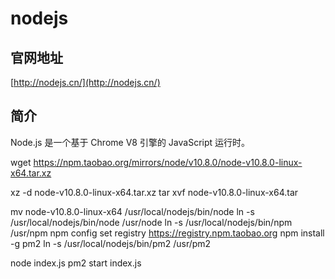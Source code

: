 # nodejs

## 官网地址

[http://nodejs.cn/](http://nodejs.cn/)

## 简介

Node.js 是一个基于 Chrome V8 引擎的 JavaScript 运行时。


wget https://npm.taobao.org/mirrors/node/v10.8.0/node-v10.8.0-linux-x64.tar.xz

xz -d node-v10.8.0-linux-x64.tar.xz
tar xvf node-v10.8.0-linux-x64.tar

mv node-v10.8.0-linux-x64 /usr/local/nodejs/bin/node
ln -s /usr/local/nodejs/bin/node /usr/node
ln -s /usr/local/nodejs/bin/npm /usr/npm
npm config set registry https://registry.npm.taobao.org
npm install -g pm2
ln -s /usr/local/nodejs/bin/pm2 /usr/pm2

node index.js
pm2 start index.js